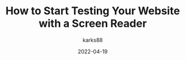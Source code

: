 ---
author: karks88
date: 2022-04-19
publisher: speckyboy
tags:
  - accessibility
  - user-agents
  - testing
target_url: https://speckyboy.com/testing-your-website-screen-reader/
title: How to Start Testing Your Website with a Screen Reader
---